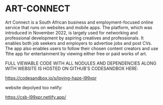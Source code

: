 # ART-CONNECT
Art Connect is a South African business and employment-focused online service that runs on websites and mobile apps. The platform, which was introduced in November 2022, is largely used for networking and professional development by aspiring creatives and professionals. It enables both job seekers and employers to advertise jobs and post CVs. The app also enables users to follow their chosen content creators and use Tthe app for entertainment by viewing either free or paid works of art.


FULL VIEWABLE CODE WITH ALL NODULES AND DEPENDENCIES ALONG WITH WEBSITE IS HOSTED ON GITHUB'S CODESANDBOX HERE:

https://codesandbox.io/s/loving-haze-l99xpr


website depolyed too nelify:


https://csb-l99xpr.netlify.app/
